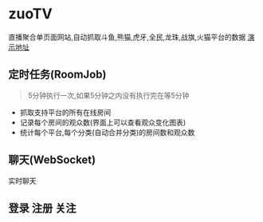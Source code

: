 # zuoTV
直播聚合单页面网站,自动抓取斗鱼,熊猫,虎牙,全民,龙珠,战旗,火猫平台的数据
[演示地址](http://www.nozuonodie.cn)

## 定时任务(RoomJob)
> 5分钟执行一次,如果5分钟之内没有执行完在等5分钟
* 抓取支持平台的所有在线房间
* 记录每个房间的观众数(界面上可以查看观众变化图表)
* 统计每个平台,每个分类(自动合并分类)的房间数和观众数

## 聊天(WebSocket)
实时聊天

## 登录 注册 关注

